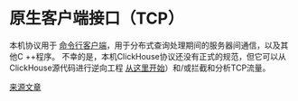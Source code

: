 # 原生客户端接口（TCP）

本机协议用于 [命令行客户端](cli.md)，用于分布式查询处理期间的服务器间通信，以及其他C ++程序。 不幸的是，本机ClickHouse协议还没有正式的规范，但它可以从ClickHouse源代码进行逆向工程 [从这里开始](https://github.com/ClickHouse/ClickHouse/tree/master/dbms/src/Client)）和/或拦截和分析TCP流量。

[来源文章](https://clickhouse.yandex/docs/zh/interfaces/tcp/) <!--hide-->
